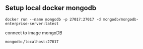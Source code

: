 ## Setup local docker mongodb

```
docker run --name mongodb -p 27017:27017 -d mongodb/mongodb-enterprise-server:latest
```

connect to image mongoDB

```
mongodb:/localhost:27017
```
